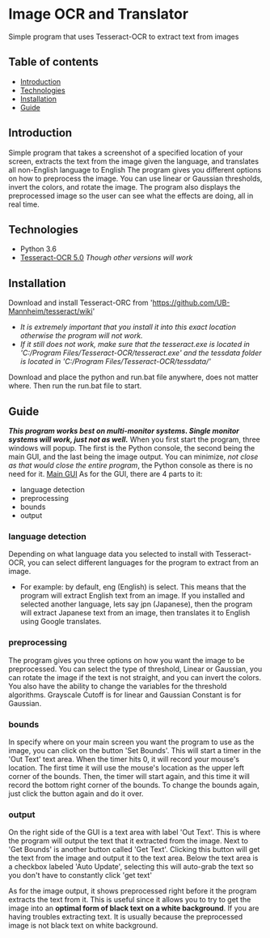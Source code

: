 # Image OCR and Translator
Simple program that uses Tesseract-OCR to extract text from images

## Table of contents
* [Introduction](#Introduction)
* [Technologies](#Technologies)
* [Installation](#Installation)
* [Guide](#Guide)

## Introduction
Simple program that takes a screenshot of a specified location of your screen, extracts the text from the image given the language, and translates all non-English language to English
The program gives you different options on how to preprocess the image. You can use linear or Gaussian thresholds, invert the colors, and rotate the image.
The program also displays the preprocessed image so the user can see what the effects are doing, all in real time.

## Technologies
- Python 3.6
- [Tesseract-OCR 5.0](https://github.com/UB-Mannheim/tesseract/wiki) *Though other versions will work*

## Installation
Download and install Tesseract-ORC from 'https://github.com/UB-Mannheim/tesseract/wiki'
* *It is _extremely_ important that you install it into this exact location otherwise the program will not work.*
* *If it still does not work, make sure that the tesseract.exe is located in 'C:/Program Files/Tesseract-OCR/tesseract.exe' and the tessdata folder is located in 'C:/Program Files/Tesseract-OCR/tessdata/'*

Download and place the python and run.bat file anywhere, does not matter where. Then run the run.bat file to start.

## Guide
***This program works best on multi-monitor systems. Single monitor systems will work, just not as well.***
When you first start the program, three windows will popup. The first is the Python console, the second being the main GUI, and the last being the image output.
You can minimize, *not close as that would close the entire program*, the Python console as there is no need for it.
[Main GUI](http:cmworks.github.io/src/auto_trans_gui.png)
As for the GUI, there are 4 parts to it:
- language detection
- preprocessing
- bounds
- output

### language detection
Depending on what language data you selected to install with Tesseract-OCR, you can select different languages for the program to extract from an image.
- For example: by default, eng (English) is select. This means that the program will extract English text from an image.
If you installed and selected another language, lets say jpn (Japanese), then the program will extract Japanese text from an image, then translates it to English using Google translates.

### preprocessing
The program gives you three options on how you want the image to be preprocessed. You can select the type of threshold, Linear or Gaussian, you can rotate the image if the text is not straight, and you can invert the colors.
You also have the ability to change the variables for the threshold algorithms. Grayscale Cutoff is for linear and Gaussian Constant is for Gaussian.

### bounds
In specify where on your main screen you want the program to use as the image, you can click on the button 'Set Bounds'.
This will start a timer in the 'Out Text' text area. When the timer hits 0, it will record your mouse's location. The first time it will use the mouse's location as the upper left corner of the bounds.
Then, the timer will start again, and this time it will record the bottom right corner of the bounds.
To change the bounds again, just click the button again and do it over.

### output
On the right side of the GUI is a text area with label 'Out Text'. This is where the program will output the text that it extracted from the image.
Next to 'Get Bounds' is another button called 'Get Text'. Clicking this button will get the text from the image and output it to the text area.
Below the text area is a checkbox labeled 'Auto Update', selecting this will auto-grab the text so you don't have to constantly click 'get text'

As for the image output, it shows preprocessed right before it the program extracts the text from it. This is useful since it allows you to try to get the image into an **optimal form of black text on a white background**.
If you are having troubles extracting text. It is usually because the preprocessed image is not black text on white background.

